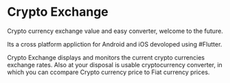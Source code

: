# Crypto Exchange

Crypto currency exchange value and easy converter, welcome to the future.

Its a cross platform appliction for Android and iOS devoloped using #Flutter.

Crypto Exchange displays and monitors the current crypto currencies exchange rates. Also at your disposal is usable cryptocurrency converter, in which you can ccompare Crypto currency price to Fiat currency prices.

